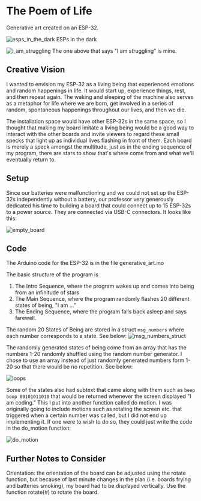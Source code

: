 # The Poem of Life
Generative art created on an ESP-32.

![esps_in_the_dark](/Module_1/Pictures/esps_in_the_dark.jpeg)
ESPs in the dark

![i_am_struggling](/Module_1/Pictures/i_am_struggling.jpeg)
The one above that says "I am struggling" is mine.

## Creative Vision
I wanted to envision my ESP-32 as a living being that experienced emotions and random happenings in life. It would start up, experience things, rest, and then repeat again. The waking and sleeping of the machine also serves as a metaphor for life where we are born, get involved in a series of random, spontaneous happenings throughout our lives, and then we die.

The installation space would have other ESP-32s in the same space, so I thought that making my board imitate a living being would be a good way to interact with the other boards and invite viewers to regard these small specks that light up as individual lives flashing in front of them. Each board is merely a speck amongst the multitude, just as in the ending sequence of my program, there are stars to show that's where come from and what we'll eventually return to.

## Setup
Since our batteries were malfunctioning and we could not set up the ESP-32s independently without a battery, our professor very generously dedicated his time to building a board that could connect up to 15 ESP-32s to a power source. They are connected via USB-C connectors. It looks like this:

![empty_board](/Module_1/Pictures/empty_board.jpg)

## Code
The Arduino code for the ESP-32 is in the file generative_art.ino

The basic structure of the program is 
1. The Intro Sequence, where the program wakes up and comes into being from an infinitude of stars
2. The Main Sequence, where the program randomly flashes 20 different states of being, "I am ..."
3. The Ending Sequence, where the program falls back asleep and says farewell.

The random 20 States of Being are stored in a struct `msg_numbers` where each number corresponds to a state. See below:
![msg_numbers_struct](/Module_1/Pictures/msg_numbers_struct.png)

The randomly generated states of being come from an array that has the numbers 1-20 randomly shuffled using the random number generator. I chose to use an array instead of just randomly generated numbers form 1-20 so that there would be no repetition. See below:

![loops](/Module_1/Pictures/loops.png)

Some of the states also had subtext that came along with them such as `beep boop 00101011010` that would be returned whenever the screen displayed "I am coding." This I put into another function called do motion. I was originally going to include motions such as rotating the screen etc. that triggered when a certain number was called, but I did not end up implementing it. If one were to wish to do so, they could just write the code in the do_motion function:

![do_motion](/Module_1/Pictures/do_motion.png)

## Further Notes to Consider
Orientation: the orientation of the board can be adjusted using the rotate function, but because of last minute changes in the plan (i.e. boards frying and batteries smoking), my board had to be displayed vertically. Use the function rotate(#) to rotate the board.